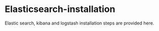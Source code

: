 # Elasticsearch-installation 

Elastic search, kibana and logstash installation steps are provided here.
